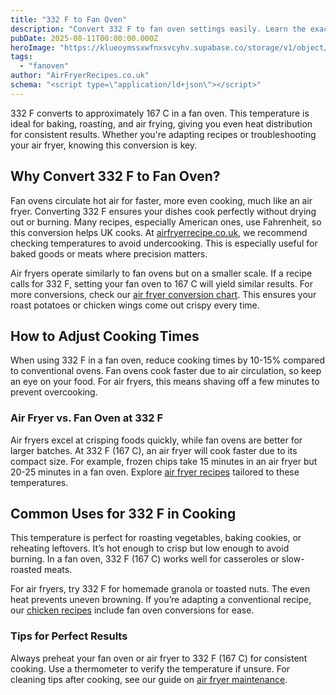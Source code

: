 ```yaml
---
title: "332 F to Fan Oven"
description: "Convert 332 F to fan oven settings easily. Learn the exact temperature and how it affects air fryer cooking for perfect results every time."
pubDate: 2025-08-11T00:00:00.000Z
heroImage: "https://klueoymssxwfnxsvcyhv.supabase.co/storage/v1/object/public/md/332-f-to-fan-oven-7233e679.png"
tags:
  - "fanoven"
author: "AirFryerRecipes.co.uk"
schema: "<script type=\"application/ld+json\"></script>"
---
```


<p>332 F converts to approximately 167 C in a fan oven. This temperature is ideal for baking, roasting, and air frying, giving you even heat distribution for consistent results. Whether you're adapting recipes or troubleshooting your air fryer, knowing this conversion is key.</p>

<h2>Why Convert 332 F to Fan Oven?</h2>
<p>Fan ovens circulate hot air for faster, more even cooking, much like an air fryer. Converting 332 F ensures your dishes cook perfectly without drying out or burning. Many recipes, especially American ones, use Fahrenheit, so this conversion helps UK cooks. At <a href=https://www.airfryerrecipe.co.uk>airfryerrecipe.co.uk</a>, we recommend checking temperatures to avoid undercooking. This is especially useful for baked goods or meats where precision matters.</p>

<p>Air fryers operate similarly to fan ovens but on a smaller scale. If a recipe calls for 332 F, setting your fan oven to 167 C will yield similar results. For more conversions, check our <a href=https://www.airfryerrecipe.co.uk/air-fryer-conversion-chart>air fryer conversion chart</a>. This ensures your roast potatoes or chicken wings come out crispy every time.</p>

<h2>How to Adjust Cooking Times</h2>
<p>When using 332 F in a fan oven, reduce cooking times by 10-15% compared to conventional ovens. Fan ovens cook faster due to air circulation, so keep an eye on your food. For air fryers, this means shaving off a few minutes to prevent overcooking.</p>

<h3>Air Fryer vs. Fan Oven at 332 F</h3>
<p>Air fryers excel at crisping foods quickly, while fan ovens are better for larger batches. At 332 F (167 C), an air fryer will cook faster due to its compact size. For example, frozen chips take 15 minutes in an air fryer but 20-25 minutes in a fan oven. Explore <a href=https://www.airfryerrecipe.co.uk/recipes>air fryer recipes</a> tailored to these temperatures.</p>

<h2>Common Uses for 332 F in Cooking</h2>
<p>This temperature is perfect for roasting vegetables, baking cookies, or reheating leftovers. It’s hot enough to crisp but low enough to avoid burning. In a fan oven, 332 F (167 C) works well for casseroles or slow-roasted meats.</p>

<p>For air fryers, try 332 F for homemade granola or toasted nuts. The even heat prevents uneven browning. If you’re adapting a conventional recipe, our <a href=https://www.airfryerrecipe.co.uk/recipe-category/chicken>chicken recipes</a> include fan oven conversions for ease.</p>

<h3>Tips for Perfect Results</h3>
<p>Always preheat your fan oven or air fryer to 332 F (167 C) for consistent cooking. Use a thermometer to verify the temperature if unsure. For cleaning tips after cooking, see our guide on <a href=https://www.airfryerrecipe.co.uk/air-fryer-cleaner>air fryer maintenance</a>.</p>